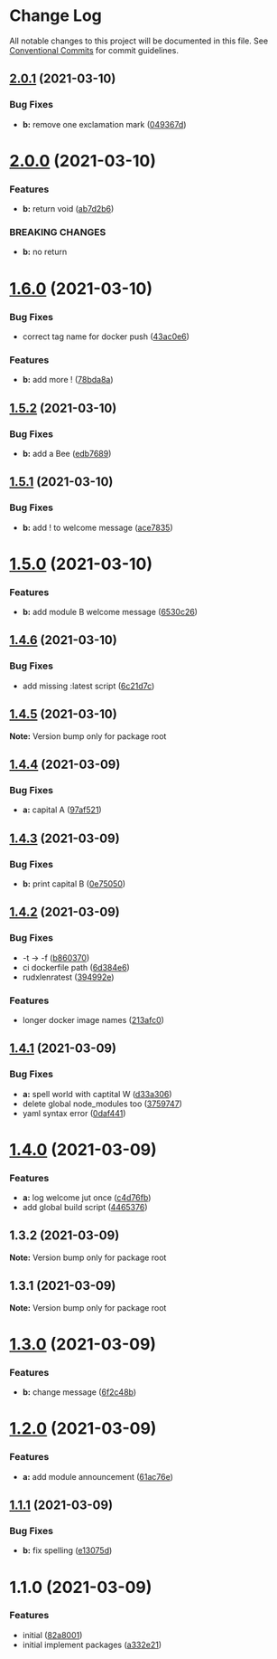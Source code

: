 # Change Log

All notable changes to this project will be documented in this file.
See [Conventional Commits](https://conventionalcommits.org) for commit guidelines.

## [2.0.1](https://github.com/rudxde/lerna-release-test/compare/v2.0.0...v2.0.1) (2021-03-10)


### Bug Fixes

* **b:** remove one exclamation mark ([049367d](https://github.com/rudxde/lerna-release-test/commit/049367d55e2a2510c520628d9dfdd7e36c44a4f2))





# [2.0.0](https://github.com/rudxde/lerna-release-test/compare/v1.6.0...v2.0.0) (2021-03-10)


### Features

* **b:** return void ([ab7d2b6](https://github.com/rudxde/lerna-release-test/commit/ab7d2b638a93c4294078eb5fe07d70ee0a86085b))


### BREAKING CHANGES

* **b:** no return





# [1.6.0](https://github.com/rudxde/lerna-release-test/compare/v1.5.2...v1.6.0) (2021-03-10)


### Bug Fixes

* correct tag name for docker push ([43ac0e6](https://github.com/rudxde/lerna-release-test/commit/43ac0e644ad07f6d40ff24f3c15f2fd82bde7d34))


### Features

* **b:** add more ! ([78bda8a](https://github.com/rudxde/lerna-release-test/commit/78bda8a8b16f8f2ed69701b51281c6f845668687))





## [1.5.2](https://github.com/rudxde/lerna-release-test/compare/v1.5.1...v1.5.2) (2021-03-10)


### Bug Fixes

* **b:** add a Bee ([edb7689](https://github.com/rudxde/lerna-release-test/commit/edb7689e0801317b833cdd4d27659672d3d1ab57))





## [1.5.1](https://github.com/rudxde/lerna-release-test/compare/v1.5.0...v1.5.1) (2021-03-10)


### Bug Fixes

* **b:** add ! to welcome message ([ace7835](https://github.com/rudxde/lerna-release-test/commit/ace7835279a3354c84369a953652509a63d53e15))





# [1.5.0](https://github.com/rudxde/lerna-release-test/compare/v1.4.6...v1.5.0) (2021-03-10)


### Features

* **b:** add module B welcome message ([6530c26](https://github.com/rudxde/lerna-release-test/commit/6530c26075879da6955584b81fec012a97cd6a1c))





## [1.4.6](https://github.com/rudxde/lerna-release-test/compare/v1.4.5...v1.4.6) (2021-03-10)


### Bug Fixes

* add missing :latest script ([6c21d7c](https://github.com/rudxde/lerna-release-test/commit/6c21d7cb76c22df50d1edf371d99b2ef9fb295d9))





## [1.4.5](https://github.com/rudxde/lerna-release-test/compare/v1.4.4...v1.4.5) (2021-03-10)

**Note:** Version bump only for package root





## [1.4.4](https://github.com/rudxde/lerna-release-test/compare/v1.4.3...v1.4.4) (2021-03-09)


### Bug Fixes

* **a:** capital A ([97af521](https://github.com/rudxde/lerna-release-test/commit/97af5219bc21c48a608c611d076376ff1c398fa7))





## [1.4.3](https://github.com/rudxde/lerna-release-test/compare/v1.4.2...v1.4.3) (2021-03-09)


### Bug Fixes

* **b:** print capital B ([0e75050](https://github.com/rudxde/lerna-release-test/commit/0e750504245245ac39b220113844d19f82274b04))





## [1.4.2](https://github.com/rudxde/lerna-release-test/compare/v1.4.1...v1.4.2) (2021-03-09)


### Bug Fixes

* -t -> -f ([b860370](https://github.com/rudxde/lerna-release-test/commit/b860370c5dea7a0cf4265fb3b375cc737bddf08f))
* ci dockerfile path ([6d384e6](https://github.com/rudxde/lerna-release-test/commit/6d384e6877b3fee82c1ab719e66f8090cb3af9ac))
* rudxlenratest ([394992e](https://github.com/rudxde/lerna-release-test/commit/394992e2ae92359ad98f0ef808ed4b691f46e928))


### Features

* longer docker image names ([213afc0](https://github.com/rudxde/lerna-release-test/commit/213afc0d8aa9817b1533130df0b1fbbcb0f794dd))





## [1.4.1](https://github.com/rudxde/lerna-release-test/compare/v1.4.0...v1.4.1) (2021-03-09)


### Bug Fixes

* **a:** spell world with captital W ([d33a306](https://github.com/rudxde/lerna-release-test/commit/d33a30648ba0f9f097c02a1bc60cb960ab623c28))
* delete global node_modules too ([3759747](https://github.com/rudxde/lerna-release-test/commit/37597477f5a720daebe9d3484c30aa518e00c71c))
* yaml syntax error ([0daf441](https://github.com/rudxde/lerna-release-test/commit/0daf44170395ec30893c3c529d28c88222d7302a))





# [1.4.0](https://github.com/rudxde/lerna-release-test/compare/v1.3.2...v1.4.0) (2021-03-09)


### Features

* **a:** log welcome jut once ([c4d76fb](https://github.com/rudxde/lerna-release-test/commit/c4d76fb7c7b974f9eab31adfda530798cbd782d7))
* add global build script ([4465376](https://github.com/rudxde/lerna-release-test/commit/4465376ab172edfaa471f6eee58c42b03d501793))





## 1.3.2 (2021-03-09)

**Note:** Version bump only for package root





## 1.3.1 (2021-03-09)

**Note:** Version bump only for package root





# [1.3.0](https://github.com/rudxde/lerna-release-test/compare/v1.2.0...v1.3.0) (2021-03-09)


### Features

* **b:** change message ([6f2c48b](https://github.com/rudxde/lerna-release-test/commit/6f2c48b1d44b986f50bda4861393e3c8ea8206fa))





# [1.2.0](https://github.com/rudxde/lerna-release-test/compare/v1.1.1...v1.2.0) (2021-03-09)


### Features

* **a:** add module announcement ([61ac76e](https://github.com/rudxde/lerna-release-test/commit/61ac76eeb6544193519c1c3daae7d99213c34ed5))





## [1.1.1](https://github.com/rudxde/lerna-release-test/compare/v1.1.0...v1.1.1) (2021-03-09)


### Bug Fixes

* **b:** fix spelling ([e13075d](https://github.com/rudxde/lerna-release-test/commit/e13075dffe2a7014b93edb4b723c50c2958771ad))





# 1.1.0 (2021-03-09)


### Features

* initial ([82a8001](https://github.com/rudxde/lerna-release-test/commit/82a8001db4339366c4e8b88306c934641eed7b52))
* initial implement packages ([a332e21](https://github.com/rudxde/lerna-release-test/commit/a332e2109f9b85462606bb9fea0df040ba2d262c))
